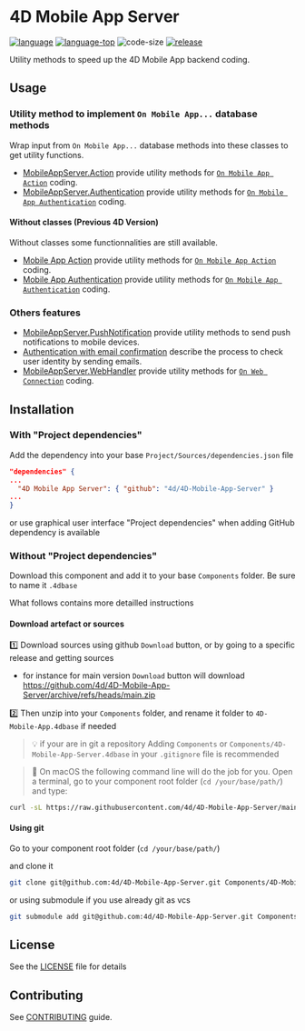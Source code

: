 # 4D Mobile App Server

[![language][code-shield]][code-url]
[![language-top][code-top]][code-url]
![code-size][code-size]
[![release][release-shield]][release-url]

Utility methods to speed up the 4D Mobile App backend coding.

## Usage

### Utility method to implement `On Mobile App...` database methods

Wrap input from `On Mobile App...` database methods into these classes to get utility functions.

- [MobileAppServer.Action](Documentation/Classes/Action.md) provide utility methods for [`On Mobile App Action`](https://doc.4d.com/4Dv18/4D/18/On-Mobile-App-Action-database-method.301-4505017.en.html) coding.
- [MobileAppServer.Authentication](Documentation/Classes/Authentication.md) provide utility methods for [`On Mobile App Authentication`](https://doc.4d.com/4Dv18/4D/18/On-Mobile-App-Authentication-database-method.301-4505016.en.html) coding.

#### Without classes (Previous 4D Version)

Without classes some functionnalities are still available.

- [Mobile App Action](Documentation/Methods/Mobile%20App%20Action.md) provide utility methods for [`On Mobile App Action`](https://doc.4d.com/4Dv18/4D/18/On-Mobile-App-Action-database-method.301-4505017.en.html) coding.
- [Mobile App Authentication](Documentation/Methods/Mobile%20App%20Authentication.md) provide utility methods for [`On Mobile App Authentication`](https://doc.4d.com/4Dv18/4D/18/On-Mobile-App-Authentication-database-method.301-4505016.en.html) coding.

### Others features

- [MobileAppServer.PushNotification](Documentation/Classes/PushNotification.md) provide utility methods to send push notifications to mobile devices.
- [Authentication with email confirmation](Documentation/AuthenticationWithEmailConfirmation.md) describe the process to check user identity by sending emails.
- [MobileAppServer.WebHandler](Documentation/Classes/WebHandler.md) provide utility methods for [`On Web Connection`](https://doc.4d.com/4Dv16/4D/16.6/On-Web-Connection-Database-Method.300-4445786.en.html) coding.

## Installation

### With "Project dependencies"

Add the dependency into your base `Project/Sources/dependencies.json` file

```json
"dependencies" {
...
  "4D Mobile App Server": { "github": "4d/4D-Mobile-App-Server" }
...
}
```

or use graphical user interface "Project dependencies" when adding GitHub dependency is available

### Without "Project dependencies"

Download this component and add it to your base `Components` folder. Be sure to name it `.4dbase`

What follows contains more detailled instructions

#### Download artefact or sources

1️⃣ Download sources using github `Download` button, or by going to a specific release and getting sources
- for instance for main version `Download` button will download https://github.com/4d/4D-Mobile-App-Server/archive/refs/heads/main.zip

2️⃣ Then unzip into your `Components` folder, and rename it folder to `4D-Mobile-App.4dbase` if needed

> 💡  if your are in git a repository
> Adding `Components` or `Components/4D-Mobile-App-Server.4dbase` in your `.gitignore` file is recommended


> 🍎 On macOS the following command line will do the job for you.
> Open a terminal, go to your component root folder (`cd /your/base/path/`) and type:

```bash
curl -sL https://raw.githubusercontent.com/4d/4D-Mobile-App-Server/main/download.sh | sh
```

#### Using git

Go to your component root folder (`cd /your/base/path/`)

and clone it

```bash
git clone git@github.com:4d/4D-Mobile-App-Server.git Components/4D-Mobile-App-Server.4dbase
```

or using submodule if you use already git as vcs

```bash
git submodule add git@github.com:4d/4D-Mobile-App-Server.git Components/4D-Mobile-App-Server.4dbase
```

## License

See the [LICENSE][license-url] file for details

## Contributing

See [CONTRIBUTING][contributing-url] guide.

<!-- MARKDOWN LINKS & IMAGES -->
<!-- https://www.markdownguide.org/basic-syntax/#reference-style-links -->
[code-shield]: https://img.shields.io/static/v1?label=language&message=4d&color=blue
[code-top]: https://img.shields.io/github/languages/top/4d-for-ios/4D-Mobile-App-Server.svg
[code-size]: https://img.shields.io/github/languages/code-size/4d-for-ios/4D-Mobile-App-Server.svg
[code-url]: https://developer.4d.com/
[release-shield]: https://img.shields.io/github/v/release/4d-for-ios/4D-Mobile-App-Server
[release-url]: https://github.com/4d-for-ios/4D-Mobile-App-Server/releases/latest
[contributing-url]: .github/CONTRIBUTING.md
[license-url]: LICENSE.md
